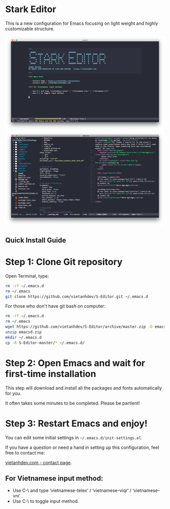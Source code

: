 # Stark Editor
This is a new configuration for Emacs focusing on light weight and highly customizable structure.

![Stark editor](screenshot/screenshot1.png)
![Stark editor](screenshot/screenshot2.png)

## Quick Install Guide

# Step 1: Clone Git repository

Open Terminal, type:

~~~ bash
rm -rf ~/.emacs.d
rm ~/.emacs
git clone https://github.com/vietanhdev/S-Editor.git ~/.emacs.d
~~~

For those who don't have git bash on computer:

~~~bash
rm -rf ~/.emacs.d
rm ~/.emacs
wget https://github.com/vietanhdev/S-Editor/archive/master.zip -O emacsd.zip
unzip emacsd.zip
mkdir ~/.emacs.d
cp -R S-Editor-master/* ~/.emacs.d/
~~~

# Step 2: Open Emacs and wait for first-time installation

This step will download and install all the packages and fonts automatically for you.

It often takes some minutes to be completed. Please be partient!

# Step 3: Restart Emacs and enjoy!

You can edit some initial settings in `~/.emacs.d/init-settings.el`.

If you have a question or need a hand in setting up this configuration, feel free to contact me:

[vietanhdev.com - contact page](https://vietanhdev.com/contact/).

## For Vietnamese input method:

- Use C-\ and type ‘vietnamese-telex‘ / ‘vietnamese-viqr‘ / ‘vietnamese-vni‘ .
- Use C-\ to toggle input method.
